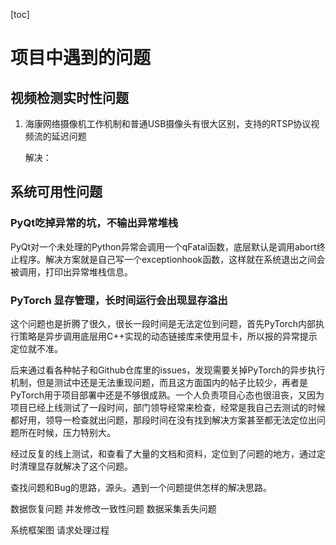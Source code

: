[toc]

# 项目中遇到的问题

## 视频检测实时性问题

1. 海康网络摄像机工作机制和普通USB摄像头有很大区别，支持的RTSP协议视频流的延迟问题

   解决：


## 系统可用性问题

### PyQt吃掉异常的坑，不输出异常堆栈

PyQt对一个未处理的Python异常会调用一个qFatal函数，底层默认是调用abort终止程序。解决方案就是自己写一个exceptionhook函数，这样就在系统退出之间会被调用，打印出异常堆栈信息。

### PyTorch 显存管理，长时间运行会出现显存溢出

这个问题也是折腾了很久，很长一段时间是无法定位到问题，首先PyTorch内部执行策略是异步调用底层用C++实现的动态链接库来使用显卡，所以报的异常提示定位就不准。

后来通过看各种帖子和Github仓库里的issues，发现需要关掉PyTorch的异步执行机制，但是测试中还是无法重现问题，而且这方面国内的帖子比较少，再者是PyTorch用于项目部署中还是不够很成熟。一个人负责项目心态也很沮丧，又因为项目已经上线测试了一段时间，部门领导经常来检查，经常是我自己去测试的时候都好用，领导一检查就出问题，那段时间在没有找到解决方案甚至都无法定位出问题所在时候，压力特别大。

经过反复的线上测试，和查看了大量的文档和资料，定位到了问题的地方，通过定时清理显存就解决了这个问题。

查找问题和Bug的思路，源头。遇到一个问题提供怎样的解决思路。


数据恢复问题
并发修改一致性问题
数据采集丢失问题

系统框架图
请求处理过程


